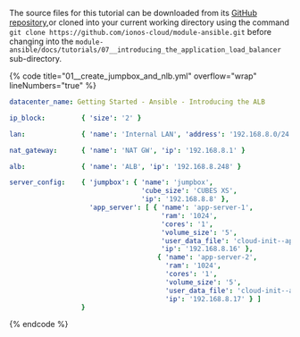 The source files for this tutorial can be downloaded from its [GitHub repository](https://github.com/ionos-cloud/module-ansible/tree/master/docs/),or cloned into your current working directory using the command `git clone https://github.com/ionos-cloud/module-ansible.git` before changing into the `module-ansible/docs/tutorials/07__introducing_the_application_load_balancer` sub-directory.

{% code title="01__create_jumpbox_and_nlb.yml" overflow="wrap" lineNumbers="true" %}
```yml
datacenter_name: Getting Started - Ansible - Introducing the ALB

ip_block:         { 'size': '2' }

lan:              { 'name': 'Internal LAN', 'address': '192.168.8.0/24',  'gw_ip': '192.168.8.1' }

nat_gateway:      { 'name': 'NAT GW', 'ip': '192.168.8.1' }

alb:              { 'name': 'ALB', 'ip': '192.168.8.248' }

server_config:    { 'jumpbox': { 'name': 'jumpbox',
                                 'cube_size': 'CUBES XS',
                                 'ip': '192.168.8.8' },
                    'app_server': [ { 'name': 'app-server-1',
                                      'ram': '1024',
                                      'cores': '1',
                                      'volume_size': '5',
                                      'user_data_file': 'cloud-init--app-servers.txt',
                                      'ip': '192.168.8.16' },
                                     { 'name': 'app-server-2',
                                       'ram': '1024',
                                       'cores': '1',
                                       'volume_size': '5',
                                       'user_data_file': 'cloud-init--app-servers.txt',
                                       'ip': '192.168.8.17' } ] 
                  }

```
{% endcode %}